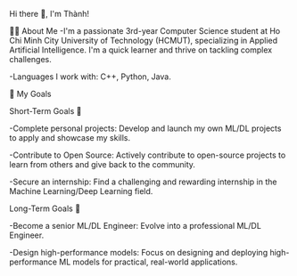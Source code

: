 Hi there 👋, I'm Thành!

👨‍💻 About Me
-I'm a passionate 3rd-year Computer Science student at Ho Chi Minh City University of Technology (HCMUT), specializing in Applied Artificial Intelligence. I'm a quick learner and thrive on tackling complex challenges.

-Languages I work with: C++, Python, Java.

🎯 My Goals

Short-Term Goals 🚀

-Complete personal projects: Develop and launch my own ML/DL projects to apply and showcase my skills.

-Contribute to Open Source: Actively contribute to open-source projects to learn from others and give back to the community.

-Secure an internship: Find a challenging and rewarding internship in the Machine Learning/Deep Learning field.

Long-Term Goals 🌱

-Become a senior ML/DL Engineer: Evolve into a professional ML/DL Engineer.

-Design high-performance models: Focus on designing and deploying high-performance ML models for practical, real-world applications.
